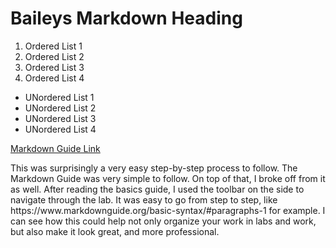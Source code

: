 <h1>Baileys Markdown Heading</h1>

<ol>
<li>Ordered List 1</li>
<li>Ordered List 2</li>
<li>Ordered List 3</li>
<li>Ordered List 4</li>
</ol>

<ul>
<li>UNordered List 1</li>
<li>UNordered List 2</li>
<li>UNordered List 3</li>
<li>UNordered List 4</li>
</ul>

[Markdown Guide Link](https://www.markdownguide.org/getting-started/)

<p>This was surprisingly a very easy step-by-step process to follow.
The Markdown Guide was very simple to follow. On top of that, I broke off from it as well.
After reading the basics guide, I used the toolbar on the side to navigate through the lab.
It was easy to go from step to step, like https://www.markdownguide.org/basic-syntax/#paragraphs-1
for example. I can see how this could help not only organize your work in labs and work,
but also make it look great, and more professional. </p>
